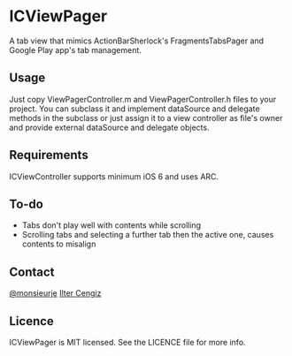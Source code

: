 ICViewPager
===========

A tab view that mimics ActionBarSherlock's FragmentsTabsPager and Google Play app's tab management.

## Usage

Just copy ViewPagerController.m and ViewPagerController.h files to your project.
You can subclass it and implement dataSource and delegate methods in the subclass or just assign it to a view controller as file's owner and provide external dataSource and delegate objects.

## Requirements

ICViewController supports minimum iOS 6 and uses ARC.

## To-do
- Tabs don't play well with contents while scrolling
- Scrolling tabs and selecting a further tab then the active one, causes contents to misalign

## Contact
[@monsieurje](https://twitter.com/monsieurje)
[Ilter Cengiz](mailto:me@iltercengiz.info)

## Licence
ICViewPager is MIT licensed. See the LICENCE file for more info.
